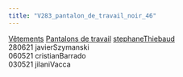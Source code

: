 ```yaml
---
title: "V283_pantalon_de_travail_noir_46"
---
```


[Vêtements](notes/equipements/L_Vetements.md) [Pantalons de travail](notes/equipements/vetements/V_PantalonsDeTravail.md) [stephaneThiebaud](notes/equipements/vetements/stephaneThiebaud.md)\
280621 javierSzymanski\
060521 cristianBarrado\
030521 jilaniVacca